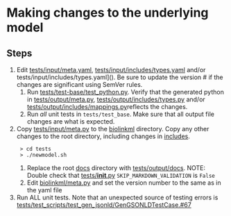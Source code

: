 # Making changes to the underlying model

## Steps
1) Edit [tests/input/meta.yaml](), [tests/input/includes/types.yaml]() and/or tests/input/includes/types.yaml]().
  Be sure to update the version # if the changes are significant using SemVer rules.
    1) Run [tests/test-base/test_python.py]().  Verify that the generated python in [tests/output/meta.py](),
     [tests/output/includes/types.py]() and/or [tests/output/includes/mappings.py]()reflects the changes.
    2) Run *all* unit tests in `tests/test_base`. Make sure that all output file changes are what is expected.
2) Copy [tests/input/meta.py]() to the [biolinkml]() directory. Copy any other changes to the root directory, including
   changes in [includes](). 
   ```shell script
    > cd tests
    > ./newmodel.sh
   ```
   1) Replace the root [docs]() directory with [tests/output/docs]().  NOTE: Double check that [tests/__init__.py]() 
   `SKIP_MARKDOWN_VALIDATION` is `False`
   2) Edit [biolinkml/meta.py]() and set the version number to the same as in the yaml file
3) Run ALL unit tests.  Note that an unexpected source of testing errors is [tests/test_scripts/test_gen_jsonld/GenGSONLDTestCase.#67]()
